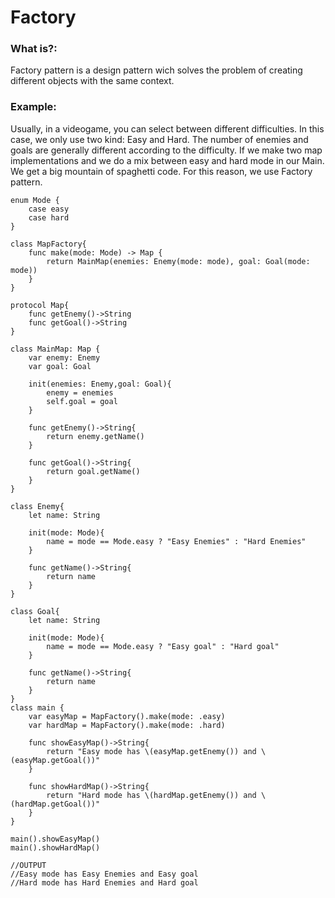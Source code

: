 # Factory

### What is?:

Factory pattern is a design pattern wich solves the problem of creating different objects with the same context.

### Example:

Usually, in a videogame, you can select between different difficulties. In this case, we only use two kind: Easy and Hard. The number of enemies and goals are generally different according to the difficulty. If we make two map implementations and we do a mix between easy and hard mode in our Main. We get a big mountain of spaghetti code. For this reason, we use Factory pattern.

~~~~
enum Mode {
    case easy
    case hard
}

class MapFactory{
    func make(mode: Mode) -> Map {
        return MainMap(enemies: Enemy(mode: mode), goal: Goal(mode: mode))
    }
}

protocol Map{
    func getEnemy()->String
    func getGoal()->String
}

class MainMap: Map {
    var enemy: Enemy
    var goal: Goal
    
    init(enemies: Enemy,goal: Goal){
        enemy = enemies
        self.goal = goal
    }
    
    func getEnemy()->String{
        return enemy.getName()
    }
    
    func getGoal()->String{
        return goal.getName()
    }
}

class Enemy{
    let name: String
    
    init(mode: Mode){
        name = mode == Mode.easy ? "Easy Enemies" : "Hard Enemies"
    }
    
    func getName()->String{
        return name
    }
}

class Goal{
    let name: String
    
    init(mode: Mode){
        name = mode == Mode.easy ? "Easy goal" : "Hard goal"
    }
    
    func getName()->String{
        return name
    }
}
class main {
    var easyMap = MapFactory().make(mode: .easy)
    var hardMap = MapFactory().make(mode: .hard)
    
    func showEasyMap()->String{
        return "Easy mode has \(easyMap.getEnemy()) and \(easyMap.getGoal())"
    }
    
    func showHardMap()->String{
        return "Hard mode has \(hardMap.getEnemy()) and \(hardMap.getGoal())"
    }
}

main().showEasyMap()
main().showHardMap()

//OUTPUT
//Easy mode has Easy Enemies and Easy goal
//Hard mode has Hard Enemies and Hard goal

~~~~

